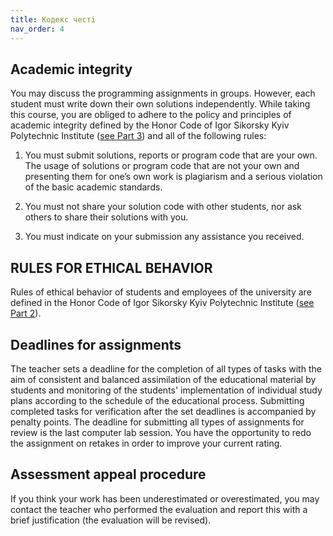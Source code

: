 ```yaml
---
title: Кодекс честi
nav_order: 4
---
```


## Academic integrity

You may discuss the programming assignments in groups. However, each student must
write down their own solutions independently. While taking this course, you are obliged to adhere to the policy and principles of academic integrity defined by the Honor Code of Igor Sikorsky Kyiv Polytechnic Institute ([see Part 3](https://kpi.ua/en/code))  and all of the following rules:

1. You must submit solutions, reports or program code that are your own. The usage of solutions or program code that are not your own and presenting them for one’s
own work is plagiarism and a serious violation of the basic academic standards.

1. You must not share your solution code with other students, nor ask others to share their solutions with you.

1. You must indicate on your submission any assistance you received.

## RULES FOR ETHICAL BEHAVIOR

Rules of ethical behavior of students and employees of the university are defined in the Honor Code of Igor Sikorsky Kyiv Polytechnic Institute ([see Part 2](https://kpi.ua/en/code)).

## Deadlines for assignments

The teacher sets a deadline for the completion of all types of tasks with the aim of consistent and balanced assimilation of the educational material by students and monitoring of the students' implementation of individual study plans according to the schedule of the educational process. Submitting completed tasks for verification after the set deadlines is accompanied by penalty points. The deadline for submitting all types of assignments for review is the last computer lab session.  You have the opportunity to redo the assignment on retakes in order to improve your current rating.

## Assessment appeal procedure

If you think your work has been underestimated or overestimated, you may contact the teacher who performed the evaluation and report this with a brief justification (the evaluation will be revised).